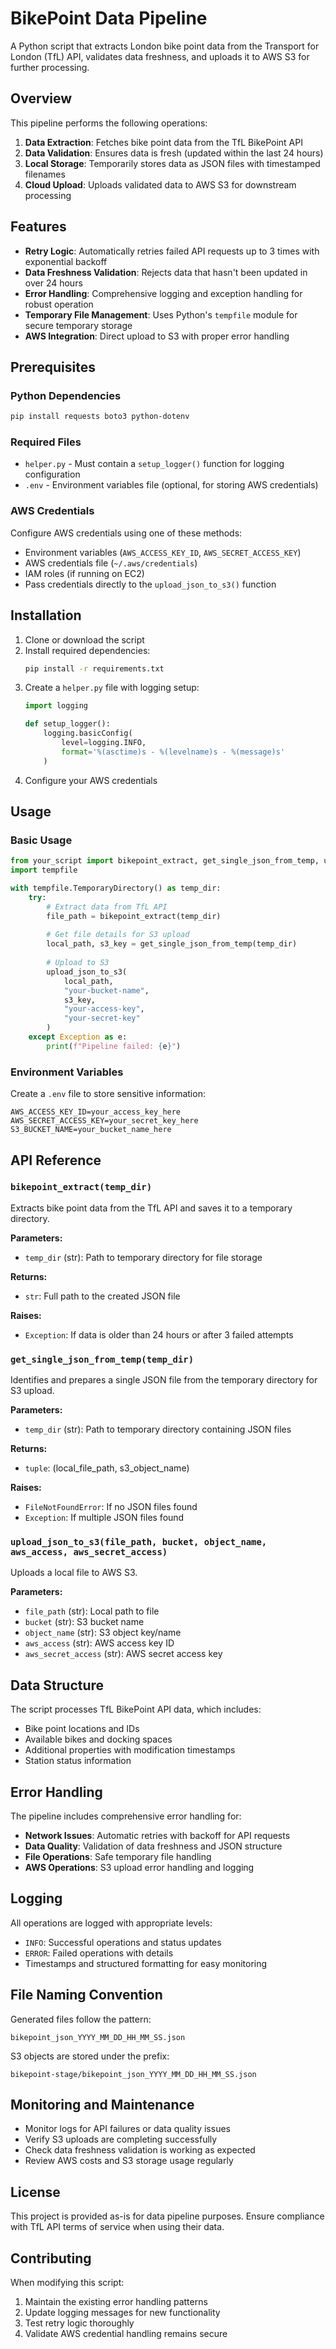 # BikePoint Data Pipeline

A Python script that extracts London bike point data from the Transport for London (TfL) API, validates data freshness, and uploads it to AWS S3 for further processing.

## Overview

This pipeline performs the following operations:
1. **Data Extraction**: Fetches bike point data from the TfL BikePoint API
2. **Data Validation**: Ensures data is fresh (updated within the last 24 hours)
3. **Local Storage**: Temporarily stores data as JSON files with timestamped filenames
4. **Cloud Upload**: Uploads validated data to AWS S3 for downstream processing

## Features

- **Retry Logic**: Automatically retries failed API requests up to 3 times with exponential backoff
- **Data Freshness Validation**: Rejects data that hasn't been updated in over 24 hours
- **Error Handling**: Comprehensive logging and exception handling for robust operation
- **Temporary File Management**: Uses Python's `tempfile` module for secure temporary storage
- **AWS Integration**: Direct upload to S3 with proper error handling

## Prerequisites

### Python Dependencies
```bash
pip install requests boto3 python-dotenv
```

### Required Files
- `helper.py` - Must contain a `setup_logger()` function for logging configuration
- `.env` - Environment variables file (optional, for storing AWS credentials)

### AWS Credentials
Configure AWS credentials using one of these methods:
- Environment variables (`AWS_ACCESS_KEY_ID`, `AWS_SECRET_ACCESS_KEY`)
- AWS credentials file (`~/.aws/credentials`)
- IAM roles (if running on EC2)
- Pass credentials directly to the `upload_json_to_s3()` function

## Installation

1. Clone or download the script
2. Install required dependencies:
   ```bash
   pip install -r requirements.txt
   ```
3. Create a `helper.py` file with logging setup:
   ```python
   import logging
   
   def setup_logger():
       logging.basicConfig(
           level=logging.INFO,
           format='%(asctime)s - %(levelname)s - %(message)s'
       )
   ```
4. Configure your AWS credentials

## Usage

### Basic Usage
```python
from your_script import bikepoint_extract, get_single_json_from_temp, upload_json_to_s3
import tempfile

with tempfile.TemporaryDirectory() as temp_dir:
    try:
        # Extract data from TfL API
        file_path = bikepoint_extract(temp_dir)
        
        # Get file details for S3 upload
        local_path, s3_key = get_single_json_from_temp(temp_dir)
        
        # Upload to S3
        upload_json_to_s3(
            local_path, 
            "your-bucket-name", 
            s3_key, 
            "your-access-key", 
            "your-secret-key"
        )
    except Exception as e:
        print(f"Pipeline failed: {e}")
```

### Environment Variables
Create a `.env` file to store sensitive information:
```env
AWS_ACCESS_KEY_ID=your_access_key_here
AWS_SECRET_ACCESS_KEY=your_secret_key_here
S3_BUCKET_NAME=your_bucket_name_here
```

## API Reference

### `bikepoint_extract(temp_dir)`
Extracts bike point data from the TfL API and saves it to a temporary directory.

**Parameters:**
- `temp_dir` (str): Path to temporary directory for file storage

**Returns:**
- `str`: Full path to the created JSON file

**Raises:**
- `Exception`: If data is older than 24 hours or after 3 failed attempts

### `get_single_json_from_temp(temp_dir)`
Identifies and prepares a single JSON file from the temporary directory for S3 upload.

**Parameters:**
- `temp_dir` (str): Path to temporary directory containing JSON files

**Returns:**
- `tuple`: (local_file_path, s3_object_name)

**Raises:**
- `FileNotFoundError`: If no JSON files found
- `Exception`: If multiple JSON files found

### `upload_json_to_s3(file_path, bucket, object_name, aws_access, aws_secret_access)`
Uploads a local file to AWS S3.

**Parameters:**
- `file_path` (str): Local path to file
- `bucket` (str): S3 bucket name
- `object_name` (str): S3 object key/name
- `aws_access` (str): AWS access key ID
- `aws_secret_access` (str): AWS secret access key

## Data Structure

The script processes TfL BikePoint API data, which includes:
- Bike point locations and IDs
- Available bikes and docking spaces
- Additional properties with modification timestamps
- Station status information

## Error Handling

The pipeline includes comprehensive error handling for:
- **Network Issues**: Automatic retries with backoff for API requests
- **Data Quality**: Validation of data freshness and JSON structure
- **File Operations**: Safe temporary file handling
- **AWS Operations**: S3 upload error handling and logging

## Logging

All operations are logged with appropriate levels:
- `INFO`: Successful operations and status updates
- `ERROR`: Failed operations with details
- Timestamps and structured formatting for easy monitoring

## File Naming Convention

Generated files follow the pattern:
```
bikepoint_json_YYYY_MM_DD_HH_MM_SS.json
```

S3 objects are stored under the prefix:
```
bikepoint-stage/bikepoint_json_YYYY_MM_DD_HH_MM_SS.json
```

## Monitoring and Maintenance

- Monitor logs for API failures or data quality issues
- Verify S3 uploads are completing successfully
- Check data freshness validation is working as expected
- Review AWS costs and S3 storage usage regularly

## License

This project is provided as-is for data pipeline purposes. Ensure compliance with TfL API terms of service when using their data.

## Contributing

When modifying this script:
1. Maintain the existing error handling patterns
2. Update logging messages for new functionality
3. Test retry logic thoroughly
4. Validate AWS credential handling remains secure